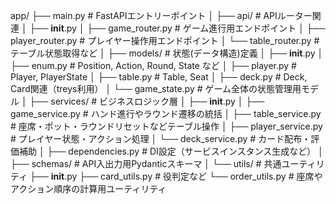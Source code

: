 app/
├── main.py                     # FastAPIエントリーポイント
│
├── api/                        # APIルーター関連
│   ├── __init__.py
│   ├── game_router.py          # ゲーム進行用エンドポイント
│   ├── player_router.py        # プレイヤー操作用エンドポイント
│   └── table_router.py         # テーブル状態取得など
│
├── models/                     # 状態(データ構造)定義
│   ├── __init__.py
│   ├── enum.py                 # Position, Action, Round, State など
│   ├── player.py               # Player, PlayerState
│   ├── table.py                # Table, Seat
│   ├── deck.py                 # Deck, Card関連（treys利用）
│   └── game_state.py           # ゲーム全体の状態管理用モデル
│
├── services/                   # ビジネスロジック層
│   ├── __init__.py
│   ├── game_service.py     # ハンド進行やラウンド遷移の統括
│   ├── table_service.py        # 座席・ポット・ラウンドリセットなどテーブル操作
│   ├── player_service.py       # プレイヤー状態・アクション処理
│   └── deck_service.py         # カード配布・評価補助
│
├── dependencies.py             # DI設定（サービスインスタンス生成など）
│
├── schemas/                    # API入出力用Pydanticスキーマ
│
└── utils/                      # 共通ユーティリティ
    ├── __init__.py
    ├── card_utils.py           # 役判定など
    └── order_utils.py          # 座席やアクション順序の計算用ユーティリティ
